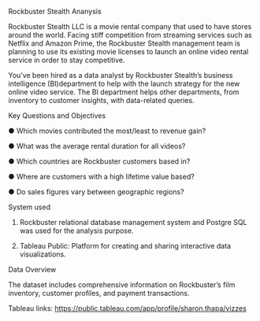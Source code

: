 Rockbuster Stealth Ananysis

Rockbuster Stealth LLC is a movie rental company that used to have stores around the world. Facing stiff competition from streaming services such as Netflix and Amazon Prime, the Rockbuster Stealth management team is planning to use its existing movie licenses to launch an online video rental service in order to stay competitive.

You’ve been hired as a data analyst by Rockbuster Stealth’s business intelligence (BI)department to help with the launch strategy for the new online video service. The BI department helps other departments, from inventory to customer insights, with data-related queries.


Key Questions and Objectives

● Which movies contributed the most/least to revenue gain?

● What was the average rental duration for all videos?

● Which countries are Rockbuster customers based in?

● Where are customers with a high lifetime value based?

● Do sales figures vary between geographic regions?


System used

1. Rockbuster relational database management system and Postgre SQL was used for the analysis purpose. 
  
2. Tableau Public: Platform for creating and sharing interactive data visualizations.

Data Overview

The dataset includes comprehensive information on Rockbuster’s film inventory, customer profiles, and payment transactions.

   

Tableau links: https://public.tableau.com/app/profile/sharon.thapa/vizzes
